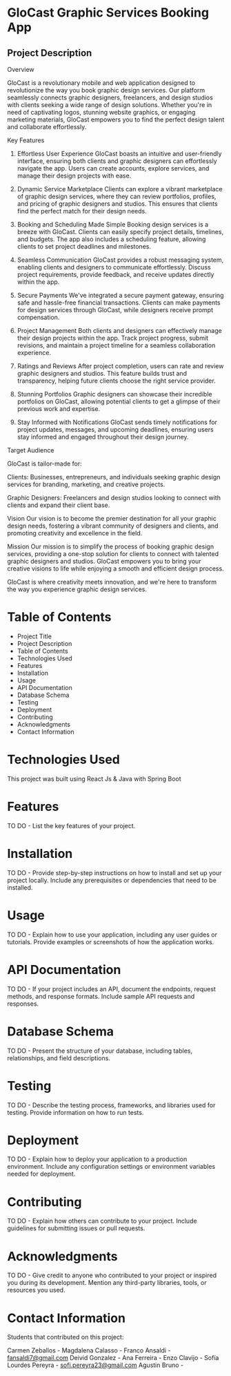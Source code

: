 # GloCast Graphic Services Booking App

## Project Description

Overview

GloCast is a revolutionary mobile and web application designed to revolutionize the way you book graphic design services. Our platform seamlessly connects graphic designers, freelancers, and design studios with clients seeking a wide range of design solutions. Whether you're in need of captivating logos, stunning website graphics, or engaging marketing materials, GloCast empowers you to find the perfect design talent and collaborate effortlessly.

Key Features

1. Effortless User Experience
GloCast boasts an intuitive and user-friendly interface, ensuring both clients and graphic designers can effortlessly navigate the app. Users can create accounts, explore services, and manage their design projects with ease.

2. Dynamic Service Marketplace
Clients can explore a vibrant marketplace of graphic design services, where they can review portfolios, profiles, and pricing of graphic designers and studios. This ensures that clients find the perfect match for their design needs.

3. Booking and Scheduling Made Simple
Booking design services is a breeze with GloCast. Clients can easily specify project details, timelines, and budgets. The app also includes a scheduling feature, allowing clients to set project deadlines and milestones.

4. Seamless Communication
GloCast provides a robust messaging system, enabling clients and designers to communicate effortlessly. Discuss project requirements, provide feedback, and receive updates directly within the app.

5. Secure Payments
We've integrated a secure payment gateway, ensuring safe and hassle-free financial transactions. Clients can make payments for design services through GloCast, while designers receive prompt compensation.

6. Project Management
Both clients and designers can effectively manage their design projects within the app. Track project progress, submit revisions, and maintain a project timeline for a seamless collaboration experience.

7. Ratings and Reviews
After project completion, users can rate and review graphic designers and studios. This feature builds trust and transparency, helping future clients choose the right service provider.

8. Stunning Portfolios
Graphic designers can showcase their incredible portfolios on GloCast, allowing potential clients to get a glimpse of their previous work and expertise.

9. Stay Informed with Notifications
GloCast sends timely notifications for project updates, messages, and upcoming deadlines, ensuring users stay informed and engaged throughout their design journey.

Target Audience

GloCast is tailor-made for:

Clients: Businesses, entrepreneurs, and individuals seeking graphic design services for branding, marketing, and creative projects.

Graphic Designers: Freelancers and design studios looking to connect with clients and expand their client base.

Vision
Our vision is to become the premier destination for all your graphic design needs, fostering a vibrant community of designers and clients, and promoting creativity and excellence in the field.

Mission
Our mission is to simplify the process of booking graphic design services, providing a one-stop solution for clients to connect with talented graphic designers and studios. GloCast empowers you to bring your creative visions to life while enjoying a smooth and efficient design process.

GloCast is where creativity meets innovation, and we're here to transform the way you experience graphic design services.

# Table of Contents

* Project Title
* Project Description
* Table of Contents
* Technologies Used
* Features
* Installation
* Usage
* API Documentation
* Database Schema
* Testing
* Deployment
* Contributing
* Acknowledgments
* Contact Information

# Technologies Used

This project was built using React Js & Java with Spring Boot 

# Features

TO DO - List the key features of your project.

# Installation

TO DO - Provide step-by-step instructions on how to install and set up your project locally.
Include any prerequisites or dependencies that need to be installed.

# Usage

TO DO - Explain how to use your application, including any user guides or tutorials.
Provide examples or screenshots of how the application works.

# API Documentation

TO DO - If your project includes an API, document the endpoints, request methods, and response formats.
Include sample API requests and responses.

# Database Schema

TO DO - Present the structure of your database, including tables, relationships, and field descriptions.

# Testing

TO DO - Describe the testing process, frameworks, and libraries used for testing.
Provide information on how to run tests.

# Deployment

TO DO - Explain how to deploy your application to a production environment.
Include any configuration settings or environment variables needed for deployment.

# Contributing

TO DO - Explain how others can contribute to your project.
Include guidelines for submitting issues or pull requests.

# Acknowledgments

TO DO - Give credit to anyone who contributed to your project or inspired you during its development.
Mention any third-party libraries, tools, or resources you used.

# Contact Information

Students that contributed on this project: 

Carmen Zeballos - 
Magdalena Calasso -
Franco Ansaldi - fansaldi7@gmail.com 
Deivid Gonzalez - 
Ana Ferreira -
Enzo Clavijo -
Sofía Lourdes Pereyra - sofi.pereyra23@gmail.com
Agustin Bruno - 
